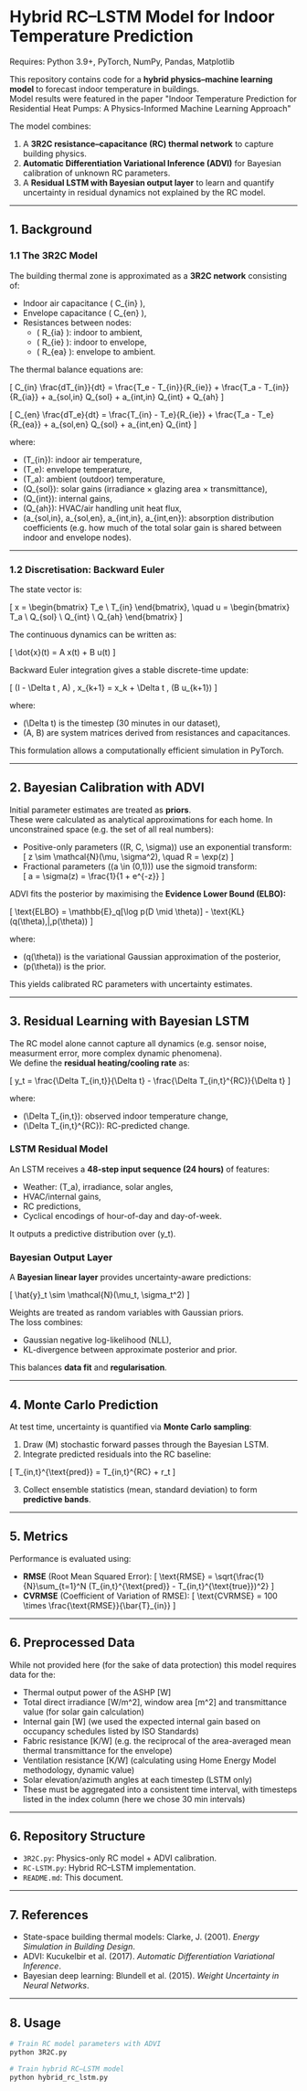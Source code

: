 # Hybrid RC–LSTM Model for Indoor Temperature Prediction
Requires: Python 3.9+, PyTorch, NumPy, Pandas, Matplotlib

This repository contains code for a **hybrid physics–machine learning model** to forecast indoor temperature in buildings.  
Model results were featured in the paper "Indoor Temperature Prediction for Residential Heat Pumps: A Physics-Informed Machine Learning Approach"

The model combines:
1. A **3R2C resistance–capacitance (RC) thermal network** to capture building physics.
2. **Automatic Differentiation Variational Inference (ADVI)** for Bayesian calibration of unknown RC parameters.
3. A **Residual LSTM with Bayesian output layer** to learn and quantify uncertainty in residual dynamics not explained by the RC model.

---

## 1. Background

### 1.1 The 3R2C Model

The building thermal zone is approximated as a **3R2C network** consisting of:
- Indoor air capacitance \( C_{in} \),
- Envelope capacitance \( C_{en} \),
- Resistances between nodes:
  - \( R_{ia} \): indoor to ambient,
  - \( R_{ie} \): indoor to envelope,
  - \( R_{ea} \): envelope to ambient.

The thermal balance equations are:

\[
C_{in} \frac{dT_{in}}{dt} = \frac{T_e - T_{in}}{R_{ie}} + \frac{T_a - T_{in}}{R_{ia}} + a_{sol,in} Q_{sol} + a_{int,in} Q_{int} + Q_{ah}
\]

\[
C_{en} \frac{dT_e}{dt} = \frac{T_{in} - T_e}{R_{ie}} + \frac{T_a - T_e}{R_{ea}} + a_{sol,en} Q_{sol} + a_{int,en} Q_{int}
\]

where:
- \(T_{in}\): indoor air temperature,
- \(T_e\): envelope temperature,
- \(T_a\): ambient (outdoor) temperature,
- \(Q_{sol}\): solar gains (irradiance × glazing area × transmittance),
- \(Q_{int}\): internal gains,
- \(Q_{ah}\): HVAC/air handling unit heat flux,
- \(a_{sol,in}, a_{sol,en}, a_{int,in}, a_{int,en}\): absorption distribution coefficients (e.g. how much of the total solar gain is shared between indoor and envelope nodes).

---

### 1.2 Discretisation: Backward Euler

The state vector is:

\[
x = 
\begin{bmatrix}
T_e \\
T_{in}
\end{bmatrix},
\quad
u =
\begin{bmatrix}
T_a \\
Q_{sol} \\
Q_{int} \\
Q_{ah}
\end{bmatrix}
\]

The continuous dynamics can be written as:

\[
\dot{x}(t) = A x(t) + B u(t)
\]

Backward Euler integration gives a stable discrete-time update:

\[
(I - \Delta t \, A) \, x_{k+1} = x_k + \Delta t \, (B u_{k+1})
\]

where:
- \(\Delta t\) is the timestep (30 minutes in our dataset),
- \(A, B\) are system matrices derived from resistances and capacitances.

This formulation allows a computationally efficient simulation in PyTorch.

---

## 2. Bayesian Calibration with ADVI

Initial parameter estimates are treated as **priors**.  
These were calculated as analytical approximations for each home.
In unconstrained space (e.g. the set of all real numbers):
- Positive-only parameters (\(R, C, \sigma\)) use an exponential transform:  
  \[
  z \sim \mathcal{N}(\mu, \sigma^2), \quad R = \exp(z)
  \]
- Fractional parameters (\(a \in (0,1)\)) use the sigmoid transform:  
  \[
  a = \sigma(z) = \frac{1}{1 + e^{-z}}
  \]

ADVI fits the posterior by maximising the **Evidence Lower Bound (ELBO):**

\[
\text{ELBO} = \mathbb{E}_q[\log p(D \mid \theta)] - \text{KL}(q(\theta)\,\|\,p(\theta))
\]

where:
- \(q(\theta)\) is the variational Gaussian approximation of the posterior,
- \(p(\theta)\) is the prior.

This yields calibrated RC parameters with uncertainty estimates.

---

## 3. Residual Learning with Bayesian LSTM

The RC model alone cannot capture all dynamics (e.g. sensor noise, measurment error, more complex dynamic phenomena).  
We define the **residual heating/cooling rate** as:

\[
y_t = \frac{\Delta T_{in,t}}{\Delta t} - \frac{\Delta T_{in,t}^{RC}}{\Delta t}
\]

where:
- \(\Delta T_{in,t}\): observed indoor temperature change,
- \(\Delta T_{in,t}^{RC}\): RC-predicted change.

### LSTM Residual Model

An LSTM receives a **48-step input sequence (24 hours)** of features:
- Weather: \(T_a\), irradiance, solar angles,
- HVAC/internal gains,
- RC predictions,
- Cyclical encodings of hour-of-day and day-of-week.

It outputs a predictive distribution over \(y_t\).

### Bayesian Output Layer

A **Bayesian linear layer** provides uncertainty-aware predictions:

\[
\hat{y}_t \sim \mathcal{N}(\mu_t, \sigma_t^2)
\]

Weights are treated as random variables with Gaussian priors.  
The loss combines:
- Gaussian negative log-likelihood (NLL),
- KL-divergence between approximate posterior and prior.

This balances **data fit** and **regularisation**.

---

## 4. Monte Carlo Prediction

At test time, uncertainty is quantified via **Monte Carlo sampling**:
1. Draw \(M\) stochastic forward passes through the Bayesian LSTM.
2. Integrate predicted residuals into the RC baseline:

\[
T_{in,t}^{\text{pred}} = T_{in,t}^{RC} + r_t
\]

3. Collect ensemble statistics (mean, standard deviation) to form **predictive bands**.

---

## 5. Metrics

Performance is evaluated using:
- **RMSE** (Root Mean Squared Error):
  \[
  \text{RMSE} = \sqrt{\frac{1}{N}\sum_{t=1}^N (T_{in,t}^{\text{pred}} - T_{in,t}^{\text{true}})^2}
  \]
- **CVRMSE** (Coefficient of Variation of RMSE):
  \[
  \text{CVRMSE} = 100 \times \frac{\text{RMSE}}{\bar{T}_{in}}
  \]
---
## 6. Preprocessed Data

While not provided here (for the sake of data protection) this model requires data for the:
- Thermal output power of the ASHP [W]
- Total direct irradiance [W/m^2], window area [m^2] and transmittance value (for solar gain calculation)
- Internal gain [W] (we used the expected internal gain based on occupancy schedules listed by ISO Standards)
- Fabric resistance [K/W] (e.g. the reciprocal of the area-averaged mean thermal transmittance for the envelope)
- Ventilation resistance [K/W] (calculating using Home Energy Model methodology, dynamic value)
- Solar elevation/azimuth angles at each timestep (LSTM only)
- These must be aggregated into a consistent time interval, with timesteps listed in the index column (here we chose 30 min intervals)
---

## 6. Repository Structure

- `3R2C.py`: Physics-only RC model + ADVI calibration.
- `RC-LSTM.py`: Hybrid RC–LSTM implementation.
- `README.md`: This document.

---

## 7. References

- State-space building thermal models: Clarke, J. (2001). *Energy Simulation in Building Design*.  
- ADVI: Kucukelbir et al. (2017). *Automatic Differentiation Variational Inference*.  
- Bayesian deep learning: Blundell et al. (2015). *Weight Uncertainty in Neural Networks*.  

---

## 8. Usage

```bash
# Train RC model parameters with ADVI
python 3R2C.py

# Train hybrid RC–LSTM model
python hybrid_rc_lstm.py
